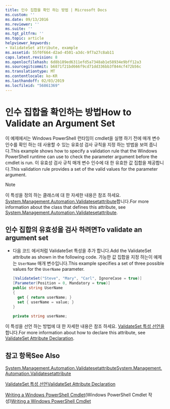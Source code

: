 ```yaml
---
title: 인수 집합을 확인 하는 방법 | Microsoft Docs
ms.custom: ''
ms.date: 09/13/2016
ms.reviewer: ''
ms.suite: ''
ms.tgt_pltfrm: ''
ms.topic: article
helpviewer_keywords:
- ValidateSet attribute, example
ms.assetid: 55f0f664-d2ad-4501-a3dc-9f7a27c8ab11
caps.latest.revision: 8
ms.openlocfilehash: 6d8b189ed6311efd5a7348ab1e58934e9bff12a3
ms.sourcegitcommit: b6871f21bd666f9cd71dd336bb3f844cf472b56c
ms.translationtype: MT
ms.contentlocale: ko-KR
ms.lasthandoff: 02/03/2019
ms.locfileid: "56861369"
---
```

# <a name="how-to-validate-an-argument-set"></a><span data-ttu-id="89dc1-102">인수 집합을 확인하는 방법</span><span class="sxs-lookup"><span data-stu-id="89dc1-102">How to Validate an Argument Set</span></span>

<span data-ttu-id="89dc1-103">이 예제에서는 Windows PowerShell 런타임이 cmdlet을 실행 하기 전에 매개 변수 인수를 확인 하는 데 사용할 수 있는 유효성 검사 규칙을 지정 하는 방법을 보여 줍니다.</span><span class="sxs-lookup"><span data-stu-id="89dc1-103">This example shows how to specify a validation rule that the Windows PowerShell runtime can use to check the parameter argument before the cmdlet is run.</span></span> <span data-ttu-id="89dc1-104">이 유효성 검사 규칙 매개 변수 인수에 대 한 유효한 값 집합을 제공합니다.</span><span class="sxs-lookup"><span data-stu-id="89dc1-104">This validation rule provides a set of the valid values for the parameter argument.</span></span>

> [!NOTE]
> <span data-ttu-id="89dc1-105">이 특성을 정의 하는 클래스에 대 한 자세한 내용은 참조 하세요. [System.Management.Automation.Validatesetattribute](/dotnet/api/System.Management.Automation.ValidateSetAttribute)합니다.</span><span class="sxs-lookup"><span data-stu-id="89dc1-105">For more information about the class that defines this attribute, see [System.Management.Automation.Validatesetattribute](/dotnet/api/System.Management.Automation.ValidateSetAttribute).</span></span>

## <a name="to-validate-an-argument-set"></a><span data-ttu-id="89dc1-106">인수 집합의 유효성을 검사 하려면</span><span class="sxs-lookup"><span data-stu-id="89dc1-106">To validate an argument set</span></span>

- <span data-ttu-id="89dc1-107">다음 코드 에서처럼 ValidateSet 특성을 추가 합니다.</span><span class="sxs-lookup"><span data-stu-id="89dc1-107">Add the ValidateSet attribute as shown in the following code.</span></span> <span data-ttu-id="89dc1-108">가능한 값 집합을 지정 하는이 예제는 `UserName` 매개 변수입니다.</span><span class="sxs-lookup"><span data-stu-id="89dc1-108">This example specifies a set of three possible values for the `UserName` parameter.</span></span>

    ```csharp
    [ValidateSet("Steve", "Mary", "Carl", IgnoreCase = true)]
    [Parameter(Position = 0, Mandatory = true)]
    public string UserName
    {
      get { return userName; }
      set { userName = value; }
    }

    private string userName;
    ```

<span data-ttu-id="89dc1-109">이 특성을 선언 하는 방법에 대 한 자세한 내용은 참조 하세요. [ValidateSet 특성 선언을](./validateset-attribute-declaration.md)합니다.</span><span class="sxs-lookup"><span data-stu-id="89dc1-109">For more information about how to declare this attribute, see [ValidateSet Attribute Declaration](./validateset-attribute-declaration.md).</span></span>

## <a name="see-also"></a><span data-ttu-id="89dc1-110">참고 항목</span><span class="sxs-lookup"><span data-stu-id="89dc1-110">See Also</span></span>

[<span data-ttu-id="89dc1-111">System.Management.Automation.Validatesetattribute</span><span class="sxs-lookup"><span data-stu-id="89dc1-111">System.Management.Automation.Validatesetattribute</span></span>](/dotnet/api/System.Management.Automation.ValidateSetAttribute)

[<span data-ttu-id="89dc1-112">ValidateSet 특성 선언</span><span class="sxs-lookup"><span data-stu-id="89dc1-112">ValidateSet Attribute Declaration</span></span>](./validateset-attribute-declaration.md)

<span data-ttu-id="89dc1-113">[Writing a Windows PowerShell Cmdlet](./writing-a-windows-powershell-cmdlet.md)(Windows PowerShell Cmdlet 작성)</span><span class="sxs-lookup"><span data-stu-id="89dc1-113">[Writing a Windows PowerShell Cmdlet](./writing-a-windows-powershell-cmdlet.md)</span></span>
